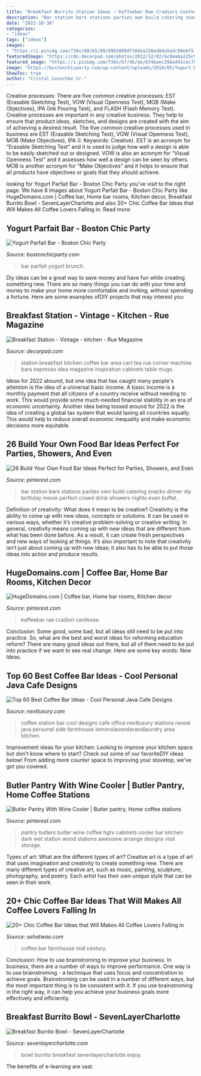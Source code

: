 ```yaml
---
title: "Breakfast Burrito Station Ideas ~ Kaffeebar Rae Cradiori Cenfesse"
description: "Bar station bars stations parties own build catering snacks dinner diy birthday movie perfect crowd drink showers nights even buffet"
date: "2022-10-30"
categories:
- "ideas"
tags: ["ideas"]
images:
- "https://i.pinimg.com/736x/89/b5/89/89b5899df16dea256ed84a5edc00ebf5.jpg"
featuredImage: "https://cdn.decorpad.com/photos/2012/12/02/6c0eaba225c9.jpeg"
featured_image: "https://i.pinimg.com/736x/b7/4b/ae/b74baec298a441cec783efa1d58fb889--drink-stations-food-stations.jpg"
image: "https://bostonchicparty.com/wp-content/uploads/2018/05/Yogurt-Parfait-Bar-Spring-Brunch-Idea-Mothers-Day-Brunch-Idea-Easy-Entertaining-Brunch-Ideas-Yogurt-Parfait-Brunch-Boston-Chic-Party-4-800x1200.jpg"
ShowToc: true
author: "Cristal Leuschke Sr."
---
```



Creative processes: There are five common creative processes: EST (Erasable Sketching Test), VOW (Visual Openness Test), MOB (Make Objectives), IPA (Ink Pouring Test), and FLASH (Flash Memory Test).
Creative processes are important in any creative business. They help to ensure that product ideas, sketches, and designs are created with the aim of achieving a desired result. The five common creative processes used in business are EST (Erasable Sketching Test), VOW (Visual Openness Test), MOB (Make Objectives), IPA (I. Keywords: Creative).
 EST is an acronym for “Erasable Sketching Test” and it is used to judge how well a design is able to be easily sketched out or designed. VOW is also an acronym for “Visual Openness Test” and it assesses how well a design can be seen by others. MOB is another acronym for “Make Objectives” and it helps to ensure that all products have objectives or goals that they should achieve.

	

		
looking for Yogurt Parfait Bar - Boston Chic Party you've visit to the right page. We have 8 Images about Yogurt Parfait Bar - Boston Chic Party like HugeDomains.com | Coffee bar, Home bar rooms, Kitchen decor, Breakfast Burrito Bowl - SevenLayerCharlotte and also 20+ Chic Coffee Bar Ideas that Will Makes All Coffee Lovers Falling in. Read more:
		
    
## Yogurt Parfait Bar - Boston Chic Party

<img loading=lazy src="https://bostonchicparty.com/wp-content/uploads/2018/05/Yogurt-Parfait-Bar-Spring-Brunch-Idea-Mothers-Day-Brunch-Idea-Easy-Entertaining-Brunch-Ideas-Yogurt-Parfait-Brunch-Boston-Chic-Party-4-800x1200.jpg" onerror="this.onerror=null;this.src='https://tse4.mm.bing.net/th?id=OIP.Uj9V1ZLBdIQcLaXkgWtVRQHaLH&amp;pid=15.1';" alt="Yogurt Parfait Bar - Boston Chic Party">

_Source: bostonchicparty.com_

>bar parfait yogurt brunch. 

	

Diy ideas can be a great way to save money and have fun while creating something new. There are so many things you can do with your time and money to make your home more comfortable and inviting, without spending a fortune. Here are some examples ofDIY projects that may interest you: 

    
## Breakfast Station - Vintage - Kitchen - Rue Magazine

<img loading=lazy src="https://cdn.decorpad.com/photos/2012/12/02/6c0eaba225c9.jpeg" onerror="this.onerror=null;this.src='https://tse2.mm.bing.net/th?id=OIP.lrSfxrIb73x5mkNafBWtKAHaLH&amp;pid=15.1';" alt="Breakfast Station - Vintage - kitchen - Rue Magazine">

_Source: decorpad.com_

>station breakfast kitchen coffee bar area cart tea rue corner machine bars espresso idea magazine inspiration cabinets table mugs. 

	

Ideas for 2022 abound, but one idea that has caught many people's attention is the idea of a universal basic income. A basic income is a monthly payment that all citizens of a country receive without needing to work. This would provide some much-needed financial stability in an era of economic uncertainty. Another idea being tossed around for 2022 is the idea of creating a global tax system that would taxing all countries equally. This would help to reduce overall economic inequality and make economic decisions more equitable.

    
## 26 Build Your Own Food Bar Ideas Perfect For Parties, Showers, And Even

<img loading=lazy src="https://i.pinimg.com/736x/b7/4b/ae/b74baec298a441cec783efa1d58fb889--drink-stations-food-stations.jpg" onerror="this.onerror=null;this.src='https://tse1.mm.bing.net/th?id=OIP.daY4PNdS9hGmXabvlcqqRAHaL-&amp;pid=15.1';" alt="26 Build Your Own Food Bar Ideas Perfect for Parties, Showers, and Even">

_Source: pinterest.com_

>bar station bars stations parties own build catering snacks dinner diy birthday movie perfect crowd drink showers nights even buffet. 

	

Definition of creativity: What does it mean to be creative?
Creativity is the ability to come up with new ideas, concepts or solutions. It can be used in various ways, whether it’s creative problem-solving or creative writing. In general, creativity means coming up with new ideas that are different from what has been done before. As a result, it can create fresh perspectives and new ways of looking at things. It’s also important to note that creativity isn’t just about coming up with new ideas; it also has to be able to put those ideas into action and produce results.

    
## HugeDomains.com | Coffee Bar, Home Bar Rooms, Kitchen Decor

<img loading=lazy src="https://i.pinimg.com/736x/89/b5/89/89b5899df16dea256ed84a5edc00ebf5.jpg" onerror="this.onerror=null;this.src='https://tse4.mm.bing.net/th?id=OIP.M8Divt-uVqGelcKzr0JKWAHaNK&amp;pid=15.1';" alt="HugeDomains.com | Coffee bar, Home bar rooms, Kitchen decor">

_Source: pinterest.com_

>kaffeebar rae cradiori cenfesse. 

	

Conclusion: Some good, some bad, but all ideas still need to be put into practice.
So, what are the best and worst ideas for reforming education reform? There are many good ideas out there, but all of them need to be put into practice if we want to see real change. Here are some key words: New Ideas.

    
## Top 60 Best Coffee Bar Ideas - Cool Personal Java Cafe Designs

<img loading=lazy src="http://nextluxury.com/wp-content/uploads/dark-grey-coffee-bar-ideas.jpg" onerror="this.onerror=null;this.src='https://tse2.mm.bing.net/th?id=OIP.SHiKW5H72JtGq_1wtkJ94QAAAA&amp;pid=15.1';" alt="Top 60 Best Coffee Bar Ideas - Cool Personal Java Cafe Designs">

_Source: nextluxury.com_

>coffee station bar cool designs cafe office nextluxury stations reveal java personal side farmhouse lemonslavenderandlaundry area kitchen. 

	

Improvement ideas for your kitchen:
Looking to improve your kitchen space but don't know where to start? Check out some of our favoriteDIY ideas below! From adding more counter space to improving your stovetop, we've got you covered.

    
## Butler Pantry With Wine Cooler | Butler Pantry, Home Coffee Stations

<img loading=lazy src="https://i.pinimg.com/originals/b8/26/38/b82638348d1844003bc8061b625fb801.jpg" onerror="this.onerror=null;this.src='https://tse1.mm.bing.net/th?id=OIP.8hwOu8_T-_dCUHfNps3UzwHaLH&amp;pid=15.1';" alt="Butler Pantry With Wine Cooler | Butler pantry, Home coffee stations">

_Source: pinterest.com_

>pantry butlers butler wine coffee hgtv cabinets cooler bar kitchen dark wet station wood stations awesome arrange designs visit storage. 

	

Types of art: What are the different types of art?
Creative art is a type of art that uses imagination and creativity to create something new. There are many different types of creative art, such as music, painting, sculpture, photography, and poetry. Each artist has their own unique style that can be seen in their work.

    
## 20+ Chic Coffee Bar Ideas That Will Makes All Coffee Lovers Falling In

<img loading=lazy src="http://sehatwae.com/wp-content/uploads/2018/05/mid-century-farmhouse-coffee-bar-ideas.jpg" onerror="this.onerror=null;this.src='https://tse3.mm.bing.net/th?id=OIP.6c-JvtjCyzPHL3gpCvYDLQHaJ3&amp;pid=15.1';" alt="20+ Chic Coffee Bar Ideas that Will Makes All Coffee Lovers Falling in">

_Source: sehatwae.com_

>coffee bar farmhouse mid century. 

	

Conclusion: How to use brainstroming to improve your business.
In business, there are a number of ways to improve performance. One way is to use brainstroming - a technique that uses focus and concentration to achieve goals. Brainstroming can be used in a number of different ways, but the most important thing is to be consistent with it. If you use brainstroming in the right way, it can help you achieve your business goals more effectively and efficiently.

    
## Breakfast Burrito Bowl - SevenLayerCharlotte

<img loading=lazy src="https://i0.wp.com/sevenlayercharlotte.com/wp-content/uploads/2014/02/img_24141.jpg" onerror="this.onerror=null;this.src='https://tse2.mm.bing.net/th?id=OIP.RxosHKX9ghaNOfHrZfMf9wHaLH&amp;pid=15.1';" alt="Breakfast Burrito Bowl - SevenLayerCharlotte">

_Source: sevenlayercharlotte.com_

>bowl burrito breakfast sevenlayercharlotte enjoy. 

	

The benefits of e-learning are vast.


